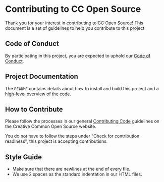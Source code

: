 # Contributing to CC Open Source

Thank you for your interest in contributing to CC Open Source! This document is a set of guidelines to help you contribute to this project.

## Code of Conduct

By participating in this project, you are expected to uphold our [Code of Conduct](https://creativecommons.github.io/community/code-of-conduct/).

## Project Documentation

The `README` contains details about how to install and build this project and a high-level overview of the code.

## How to Contribute

Please follow the processes in our general [Contributing Code](https://creativecommons.github.io/contributing-code/) guidelines on the Creative Common Open Source website.

You do not have to follow the steps under "Check for contribution readiness", this project is accepting contributions.

## Style Guide

- Make sure that there are newlines at the end of every file.
- We use 2 spaces as the standard indentation in our HTML files.
